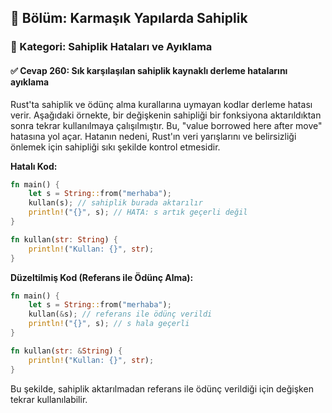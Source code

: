 ## 📘 Bölüm: Karmaşık Yapılarda Sahiplik  
### 🔹 Kategori: Sahiplik Hataları ve Ayıklama  
#### ✅ Cevap 260: Sık karşılaşılan sahiplik kaynaklı derleme hatalarını ayıklama

Rust'ta sahiplik ve ödünç alma kurallarına uymayan kodlar derleme hatası verir. Aşağıdaki örnekte, bir değişkenin sahipliği bir fonksiyona aktarıldıktan sonra tekrar kullanılmaya çalışılmıştır. Bu, "value borrowed here after move" hatasına yol açar. Hatanın nedeni, Rust'ın veri yarışlarını ve belirsizliği önlemek için sahipliği sıkı şekilde kontrol etmesidir.

**Hatalı Kod:**
```rust
fn main() {
    let s = String::from("merhaba");
    kullan(s); // sahiplik burada aktarılır
    println!("{}", s); // HATA: s artık geçerli değil
}

fn kullan(str: String) {
    println!("Kullan: {}", str);
}
```

**Düzeltilmiş Kod (Referans ile Ödünç Alma):**
```rust
fn main() {
    let s = String::from("merhaba");
    kullan(&s); // referans ile ödünç verildi
    println!("{}", s); // s hala geçerli
}

fn kullan(str: &String) {
    println!("Kullan: {}", str);
}
```

Bu şekilde, sahiplik aktarılmadan referans ile ödünç verildiği için değişken tekrar kullanılabilir.
